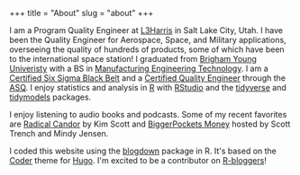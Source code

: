 +++ 
title = "About" 
slug = "about"
+++

I am a Program Quality Engineer at [L3Harris](https://ramcompany.com/) in Salt Lake City, Utah. I have been the Quality Engineer for Aerospace, Space, and Military applications, overseeing the quality of hundreds of products, some of which have been to the international space station! I graduated from [Brigham Young Univeristy](https://www.byu.edu/) with a BS in [Manufacturing Engineering Technology](https://mfgen.byu.edu/). I am a [Certified Six Sigma Black Belt](https://credentials.asq.org/09b461c1-df55-4cd6-a003-c67c010ee7a8) and a [Certified Quality Engineer](https://credentials.asq.org/4f6a312a-cb13-45b4-b5c6-6fe3ab1a3f67) through the [ASQ](https://asq.org/). I enjoy statistics and analysis in [R](https://www.r-project.org/) with [RStudio](https://www.rstudio.com/) and the [tidyverse](https://www.tidyverse.org/) and [tidymodels](https://www.tidymodels.org/) packages.

I enjoy listening to audio books and podcasts. Some of my recent favorites are [Radical Candor](https://www.radicalcandor.com/) by Kim Scott and [BiggerPockets Money](https://www.biggerpockets.com/moneyshow) hosted by Scott Trench and Mindy Jensen.

I coded this website using the [blogdown](https://bookdown.org/yihui/blogdown/) package in R. It's based on the [Coder](https://github.com/luizdepra/hugo-coder) theme for [Hugo](http://gohugo.io/). I'm excited to be a contributor on [R-bloggers](https://www.r-bloggers.com/)!
